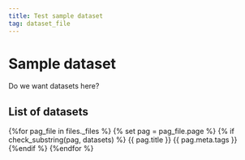 ```yaml
---
title: Test sample dataset
tag: dataset_file
---
```


# Sample dataset
Do we want datasets here?

## List of datasets

{%for pag_file in files._files %}
{% set pag = pag_file.page %}
{% if check_substring(pag, datasets) %}
{{ pag.title }}
{{ pag.meta.tags }}
{%endif %}
{%endfor %}



